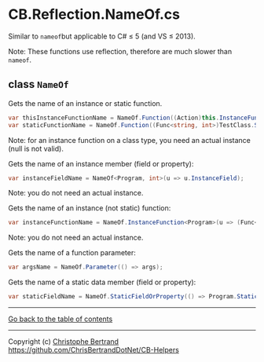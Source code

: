 ﻿# CB.Reflection.NameOf.cs

Similar to `nameof`but applicable to C# ≤ 5 (and VS ≤ 2013).

Note: These functions use reflection, therefore are much slower than `nameof`.

## class `NameOf`

Gets the name of an instance or static function.
```C#
var thisInstanceFunctionName = NameOf.Function((Action)this.InstanceFunction);
var staticFunctionName = NameOf.Function((Func<string, int>)TestClass.StaticFunction);
```
Note: for an instance function on a class type, you need an actual instance (null is not valid).

Gets the name of an instance member (field or property):
```C#
var instanceFieldName = NameOf<Program, int>(u => u.InstanceField);
```
Note: you do not need an actual instance.

Gets the name of an instance (not static) function:
```C#
var instanceFunctionName = NameOf.InstanceFunction<Program>(u => (Func<string, int>)u.InstanceFunction);
```
Note: you do not need an actual instance.

Gets the name of a function parameter:
```C#
var argsName = NameOf.Parameter(() => args);
```
Gets the name of a static data member (field or property):
```C#
var staticFieldName = NameOf.StaticFieldOrProperty(() => Program.StaticField);
```

---

[Go back to the table of contents](../readme.md)

---
Copyright (c) [Christophe Bertrand](https://chrisbertrand.net)  
https://github.com/ChrisBertrandDotNet/CB-Helpers
